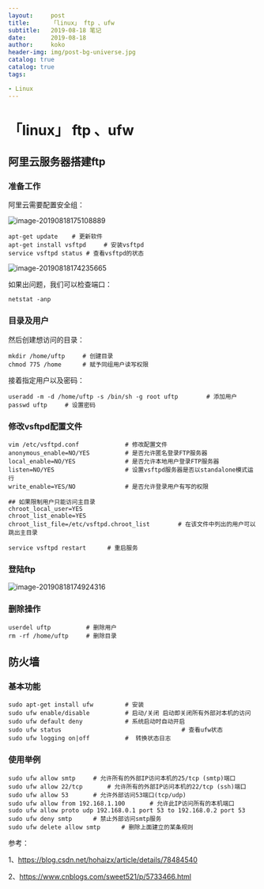 ```yaml
---
layout:     post
title:     	「linux」 ftp 、ufw
subtitle:   2019-08-18 笔记
date:       2019-08-18
author:     koko
header-img: img/post-bg-universe.jpg
catalog: true
catalog: true
tags:

- Linux
---
```



# 「linux」 ftp 、ufw

## 阿里云服务器搭建ftp

### 准备工作

阿里云需要配置安全组：

![image-20190818175108889](/Users/weijunzeng/Documents/Work/Code/image/image-20190818175108889.png)

```shell
apt-get update    # 更新软件
apt-get install vsftpd     # 安装vsftpd
service vsftpd status # 查看vsftpd的状态
```

![image-20190818174235665](/Users/weijunzeng/Documents/Work/Code/image/image-20190818174235665.png)

如果出问题，我们可以检查端口：

```shell
netstat -anp
```

### 目录及用户

然后创建想访问的目录：

```shell
mkdir /home/uftp     # 创建目录
chmod 775 /home      # 赋予同组用户读写权限
```

接着指定用户以及密码：

```shell
useradd -m -d /home/uftp -s /bin/sh -g root uftp		# 添加用户
passwd uftp		# 设置密码
```

### 修改vsftpd配置文件

```shell
vim /etc/vsftpd.conf             # 修改配置文件
anonymous_enable=NO/YES          # 是否允许匿名登录FTP服务器
local_enable=NO/YES              # 是否允许本地用户登录FTP服务器
listen=NO/YES                    # 设置vsftpd服务器是否以standalone模式运行
write_enable=YES/NO              # 是否允许登录用户有写的权限

## 如果限制用户只能访问主目录
chroot_local_user=YES
chroot_list_enable=YES
chroot_list_file=/etc/vsftpd.chroot_list		# 在该文件中列出的用户可以跳出主目录

service vsftpd restart		# 重启服务
```

### 登陆ftp

![image-20190818174924316](/Users/weijunzeng/Documents/Work/Code/image/image-20190818174924316.png)

### 删除操作

```shell
userdel uftp          # 删除用户
rm -rf /home/uftp     # 删除目录
```

## 防火墙

### 基本功能

```shell
sudo apt-get install ufw         # 安装
sudo ufw enable/disable          # 启动/关闭 启动即关闭所有外部对本机的访问
sudo ufw default deny            # 系统启动时自动开启
sudo ufw status									 # 查看ufw状态
sudo ufw logging on|off          #	转换状态日志
```

### 使用举例

```shell
sudo ufw allow smtp		# 允许所有的外部IP访问本机的25/tcp (smtp)端口
sudo ufw allow 22/tcp		# 允许所有的外部IP访问本机的22/tcp (ssh)端口
sudo ufw allow 53		# 允许外部访问53端口(tcp/udp)
sudo ufw allow from 192.168.1.100		# 允许此IP访问所有的本机端口
sudo ufw allow proto udp 192.168.0.1 port 53 to 192.168.0.2 port 53
sudo ufw deny smtp		# 禁止外部访问smtp服务
sudo ufw delete allow smtp		# 删除上面建立的某条规则
```

参考：

1、https://blog.csdn.net/hohaizx/article/details/78484540

2、https://www.cnblogs.com/sweet521/p/5733466.html

